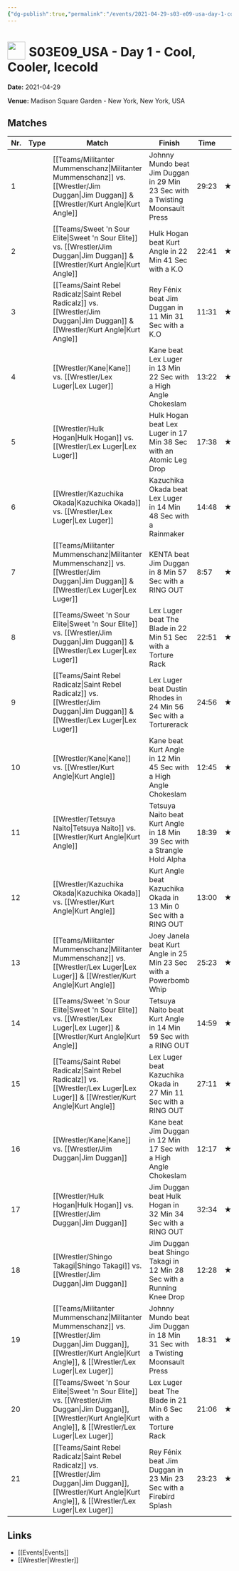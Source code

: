 ```yaml
---
{"dg-publish":true,"permalink":"/events/2021-04-29-s03-e09-usa-day-1-cool-cooler-icecold/","title":"S03E09_USA - Day 1 - Cool, Cooler, Icecold","noteIcon":""}
---
```



# <img src="https://github.com/CptSpaulding1980/choke-slam-wrestling/releases/download/images/ChokeSlam.png" width="40" style="vertical-align:bottom; margin-right:8px;">**S03E09_USA - Day 1 - Cool, Cooler, Icecold**

**Date:** 2021-04-29

**Venue:** Madison Square Garden - New York, New York, USA

## Matches

| Nr. | Type | Match | Finish | Time | Rating | Score |
|-----|------|-------|--------|------|--------|-------|
| 1 |  | [[Teams/Militanter Mummenschanz\|Militanter Mummenschanz]] vs. [[Wrestler/Jim Duggan\|Jim Duggan]] & [[Wrestler/Kurt Angle\|Kurt Angle]] | Johnny Mundo beat Jim Duggan in 29 Min 23 Sec with a Twisting Moonsault Press | 29:23 | ★★★★3/4 | 98 |
| 2 |  | [[Teams/Sweet 'n Sour Elite\|Sweet 'n Sour Elite]] vs. [[Wrestler/Jim Duggan\|Jim Duggan]] & [[Wrestler/Kurt Angle\|Kurt Angle]] | Hulk Hogan beat Kurt Angle in 22 Min 41 Sec with a K.O | 22:41 | ★★★★1/2 | 92 |
| 3 |  | [[Teams/Saint Rebel Radicalz\|Saint Rebel Radicalz]] vs. [[Wrestler/Jim Duggan\|Jim Duggan]] & [[Wrestler/Kurt Angle\|Kurt Angle]] | Rey Fénix beat Jim Duggan in 11 Min 31 Sec with a K.O | 11:31 | ★★1/2 | 66 |
| 4 |  | [[Wrestler/Kane\|Kane]] vs. [[Wrestler/Lex Luger\|Lex Luger]] | Kane beat Lex Luger in 13 Min 22 Sec with a High Angle Chokeslam | 13:22 | ★★★1/2 | 79 |
| 5 |  | [[Wrestler/Hulk Hogan\|Hulk Hogan]] vs. [[Wrestler/Lex Luger\|Lex Luger]] | Hulk Hogan beat Lex Luger in 17 Min 38 Sec with an Atomic Leg Drop | 17:38 | ★★★★1/2 | 94 |
| 6 |  | [[Wrestler/Kazuchika Okada\|Kazuchika Okada]] vs. [[Wrestler/Lex Luger\|Lex Luger]] | Kazuchika Okada beat Lex Luger in 14 Min 48 Sec with a Rainmaker | 14:48 | ★★★3/4 | 83 |
| 7 |  | [[Teams/Militanter Mummenschanz\|Militanter Mummenschanz]] vs. [[Wrestler/Jim Duggan\|Jim Duggan]] & [[Wrestler/Lex Luger\|Lex Luger]] | KENTA   beat Jim Duggan in 8 Min 57 Sec with a RING OUT | 8:57 | ★★★ | 68 |
| 8 |  | [[Teams/Sweet 'n Sour Elite\|Sweet 'n Sour Elite]] vs. [[Wrestler/Jim Duggan\|Jim Duggan]] & [[Wrestler/Lex Luger\|Lex Luger]] | Lex Luger beat The Blade in 22 Min 51 Sec with a Torture Rack | 22:51 | ★★★1/2 | 77 |
| 9 |  | [[Teams/Saint Rebel Radicalz\|Saint Rebel Radicalz]] vs. [[Wrestler/Jim Duggan\|Jim Duggan]] & [[Wrestler/Lex Luger\|Lex Luger]] | Lex Luger beat Dustin Rhodes in 24 Min 56 Sec with a Torturerack | 24:56 | ★★★★ | 86 |
| 10 |  | [[Wrestler/Kane\|Kane]] vs. [[Wrestler/Kurt Angle\|Kurt Angle]] | Kane beat Kurt Angle in 12 Min 45 Sec with a High Angle Chokeslam | 12:45 | ★★★1/2 | 78 |
| 11 |  | [[Wrestler/Tetsuya Naito\|Tetsuya Naito]] vs. [[Wrestler/Kurt Angle\|Kurt Angle]] | Tetsuya Naito beat Kurt Angle in 18 Min 39 Sec with a Strangle Hold Alpha | 18:39 | ★★★★1/2 | 94 |
| 12 |  | [[Wrestler/Kazuchika Okada\|Kazuchika Okada]] vs. [[Wrestler/Kurt Angle\|Kurt Angle]] | Kurt Angle beat Kazuchika Okada in 13 Min 0 Sec with a RING OUT | 13:00 | ★★★3/4 | 83 |
| 13 |  | [[Teams/Militanter Mummenschanz\|Militanter Mummenschanz]] vs. [[Wrestler/Lex Luger\|Lex Luger]] & [[Wrestler/Kurt Angle\|Kurt Angle]] | Joey Janela beat Kurt Angle in 25 Min 23 Sec with a Powerbomb Whip | 25:23 | ★★★★★ | 100 |
| 14 |  | [[Teams/Sweet 'n Sour Elite\|Sweet 'n Sour Elite]] vs. [[Wrestler/Lex Luger\|Lex Luger]] & [[Wrestler/Kurt Angle\|Kurt Angle]] | Tetsuya Naito beat Kurt Angle in 14 Min 59 Sec with a RING OUT | 14:59 | ★★★1/4 | 74 |
| 15 |  | [[Teams/Saint Rebel Radicalz\|Saint Rebel Radicalz]] vs. [[Wrestler/Lex Luger\|Lex Luger]] & [[Wrestler/Kurt Angle\|Kurt Angle]] | Lex Luger beat Kazuchika Okada in 27 Min 11 Sec with a RING OUT | 27:11 | ★★★★★ | 100 |
| 16 |  | [[Wrestler/Kane\|Kane]] vs. [[Wrestler/Jim Duggan\|Jim Duggan]] | Kane beat Jim Duggan in 12 Min 17 Sec with a High Angle Chokeslam | 12:17 | ★★★3/4 | 83 |
| 17 |  | [[Wrestler/Hulk Hogan\|Hulk Hogan]] vs. [[Wrestler/Jim Duggan\|Jim Duggan]] | Jim Duggan beat Hulk Hogan in 32 Min 34 Sec with a RING OUT | 32:34 | ★★★★★ | 100 |
| 18 |  | [[Wrestler/Shingo Takagi\|Shingo Takagi]] vs. [[Wrestler/Jim Duggan\|Jim Duggan]] | Jim Duggan beat Shingo Takagi in 12 Min 28 Sec with a Running Knee Drop | 12:28 | ★★★1/2 | 76 |
| 19 |  | [[Teams/Militanter Mummenschanz\|Militanter Mummenschanz]] vs. [[Wrestler/Jim Duggan\|Jim Duggan]], [[Wrestler/Kurt Angle\|Kurt Angle]], & [[Wrestler/Lex Luger\|Lex Luger]] | Johnny Mundo beat Jim Duggan in 18 Min 31 Sec with a Twisting Moonsault Press | 18:31 | ★★★★1/2 | 95 |
| 20 |  | [[Teams/Sweet 'n Sour Elite\|Sweet 'n Sour Elite]] vs. [[Wrestler/Jim Duggan\|Jim Duggan]], [[Wrestler/Kurt Angle\|Kurt Angle]], & [[Wrestler/Lex Luger\|Lex Luger]] | Lex Luger beat The Blade in 21 Min 6 Sec with a Torture Rack | 21:06 | ★★★1/2 | 77 |
| 21 |  | [[Teams/Saint Rebel Radicalz\|Saint Rebel Radicalz]] vs. [[Wrestler/Jim Duggan\|Jim Duggan]], [[Wrestler/Kurt Angle\|Kurt Angle]], & [[Wrestler/Lex Luger\|Lex Luger]] | Rey Fénix beat Jim Duggan in 23 Min 23 Sec with a Firebird Splash | 23:23 | ★★★★1/2 | 92 |

## Links
- [[Events\|Events]]
- [[Wrestler\|Wrestler]]
